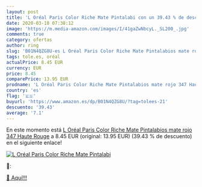 ```yaml
---
layout: post
title: 'L Oréal Paris Color Riche Mate Pintalabi con un 39.43 % de descuento'
date: 2020-03-18 07:38:12
image: 'https://m.media-amazon.com/images/I/41gaZwNbcyL._SL200_.jpg'
comments: true
category: ofertas
author: ring
slug: 'B01N4QZG8U-es L Oréal Paris Color Riche Mate Pintalabios mate rojo 347...'
tags: tole.es, oréal
actualPrice: 8.45 EUR
currency: EUR
price: 8.45
comparePrice: 13.95 EUR
prodname: 'L Oréal Paris Color Riche Mate Pintalabios mate rojo 347 Haute Rouge'
country: 'es'
flag: '🇪🇸'
buyurl: 'https://www.amazon.es/dp/B01N4QZG8U/?tag=tolees-21'
descuento: '39.43'
average: '7.1'
---
```


En este momento está [L Oréal Paris Color Riche Mate Pintalabios mate rojo 347 Haute Rouge](https://www.amazon.es/dp/B01N4QZG8U/?tag=tolees-21) a 8.45 EUR (original: 13.95 EUR) (39.43 %  de descuento) en el siguiente enlace!

[![L Oréal Paris Color Riche Mate Pintalabi](https://m.media-amazon.com/images/I/41gaZwNbcyL._SL200_.jpg)](https://www.amazon.es/dp/B01N4QZG8U/?tag=tolees-21)

🔎:


[🛒 Aquí!!!](https://www.amazon.es/dp/B01N4QZG8U/?tag=tolees-21)
